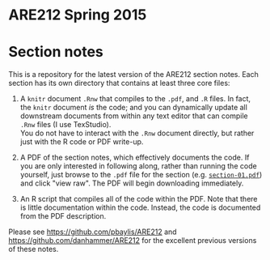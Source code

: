 ARE212 Spring 2015
======

# Section notes

This is a repository for the latest version of the ARE212 section
notes.  Each section has its own directory that contains at least
three core files:

1. A `knitr` document `.Rnw` that compiles to the `.pdf`,
and `.R` files.  In fact, the `knitr` document _is_ the code; and you
can dynamically update all downstream documents from within any text editor
that can compile `.Rnw` files (I use TexStudio).  
You do not have to interact with the `.Rnw` document
directly, but rather just with the R code
or PDF write-up.

2. A PDF of the section notes, which effectively documents the code.
If you are only interested in following along, rather than running the
code yourself, just browse to the `.pdf` file for the section
(e.g. [`section-01.pdf`](https://github.com/kendonB/ARE212/blob/master/section-01/section-01.pdf))
and click "view raw".  The PDF will begin downloading immediately.

3. An R script that compiles all of the code within the PDF.  Note
that there is little documentation within the code.  Instead, the code is
documented from the PDF description.

Please see https://github.com/pbaylis/ARE212 and https://github.com/danhammer/ARE212
for the excellent previous versions of these notes.
